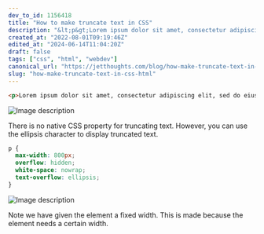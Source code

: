 ```yaml
---
dev_to_id: 1156418
title: "How to make truncate text in CSS"
description: "&lt;p&gt;Lorem ipsum dolor sit amet, consectetur adipiscing elit, sed do eiusmod tempor incididunt..."
created_at: "2022-08-01T09:19:46Z"
edited_at: "2024-06-14T11:04:20Z"
draft: false
tags: ["css", "html", "webdev"]
canonical_url: "https://jetthoughts.com/blog/how-make-truncate-text-in-css-html/"
slug: "how-make-truncate-text-in-css-html"
---
```

```html
<p>Lorem ipsum dolor sit amet, consectetur adipiscing elit, sed do eiusmod tempor incididunt ut labore et dolore magna aliqua. Ut enim ad minim veniam, quis nostrud exercitation ullamco laboris nisi ut aliquip ex ea commodo consequat. Duis aute irure dolor in reprehenderit in voluptate velit esse cillum dolore eu fugiat nulla pariatur. Excepteur sint occaecat cupidatat non proident, sunt in culpa qui officia deserunt mollit anim id est laborum.</p>
```
![Image description](https://dev-to-uploads.s3.amazonaws.com/uploads/articles/f39ym2tu9nfjpyfqzlw6.png)

There is no native CSS property for truncating text. However, you can use the ellipsis character to display truncated text.
```css
p {
  max-width: 800px;
  overflow: hidden;
  white-space: nowrap;
  text-overflow: ellipsis;
}
```
![Image description](https://dev-to-uploads.s3.amazonaws.com/uploads/articles/9h9q84z0x7a8b1blwosz.png)

Note we have given the element a fixed width. This is made because the element needs a certain width. 